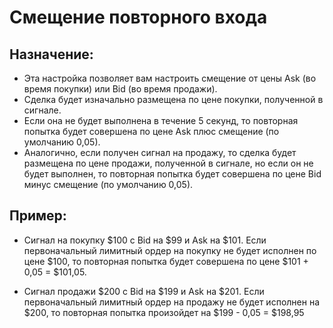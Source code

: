# **Смещение повторного входа**

## Назначение: 

- Эта настройка позволяет вам настроить смещение от цены Ask (во время покупки) или Bid (во время продажи). 
- Сделка будет изначально размещена по цене покупки, полученной в сигнале. 
- Если она не будет выполнена в течение 5 секунд, то повторная попытка будет совершена по цене Ask плюс смещение (по умолчанию 0,05). 
- Аналогично, если получен сигнал на продажу, то сделка будет размещена по цене продажи, полученной в сигнале, но если он не будет выполнен, то повторная попытка будет совершена по цене Bid минус смещение (по умолчанию 0,05).

## Пример:

- Сигнал на покупку $100 с Bid на $99 и Ask на $101. Если первоначальный лимитный ордер на покупку не будет исполнен по цене $100, то повторная попытка будет совершена по цене $101 + 0,05 = $101,05.

- Сигнал продажи $200 с Bid на $199 и Ask на $201. Если первоначальный лимитный ордер на продажу не будет исполнен на $200, то повторная попытка произойдет на $199 - 0,05 = $198,95


